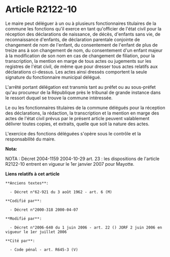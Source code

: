 # Article R2122-10

Le maire peut déléguer à un ou à plusieurs fonctionnaires titulaires de la commune les fonctions qu'il exerce en tant
qu'officier de l'état civil pour la réception des déclarations de naissance, de décès, d'enfants sans vie, de reconnaissance
d'enfants, de déclaration parentale conjointe de changement de nom de l'enfant, du consentement de l'enfant de plus de treize
ans à son changement de nom, du consentement d'un enfant majeur à la modification de son nom en cas de changement de
filiation, pour la transcription, la mention en marge de tous actes ou jugements sur les registres de l'état civil, de même
que pour dresser tous actes relatifs aux déclarations ci-dessus. Les actes ainsi dressés comportent la seule signature du
fonctionnaire municipal délégué.

L'arrêté portant délégation est transmis tant au préfet ou au sous-préfet qu'au procureur de la République près le tribunal
de grande instance dans le ressort duquel se trouve la commune intéressée.

Le ou les fonctionnaires titulaires de la commune délégués pour la réception des déclarations, la rédaction, la transcription
et la mention en marge des actes de l'état civil prévus par le présent article peuvent valablement délivrer toutes copies, et
extraits, quelle que soit la nature des actes.

L'exercice des fonctions déléguées s'opère sous le contrôle et la responsabilité du maire.

**Nota:**

NOTA : Décret 2004-1159 2004-10-29 art. 23 : les dispositions de l'article R2122-10 entrent en vigueur le 1er janvier 2007
pour Mayotte.

**Liens relatifs à cet article**

	**Anciens textes**:

	  - Décret n°62-921 du 3 août 1962 - art. 6 (M)

	**Codifié par**:

	  - Décret n°2000-318 2000-04-07

	**Modifié par**:

	  - Décret n°2006-640 du 1 juin 2006 - art. 22 () JORF 2 juin 2006 en vigueur le 1er juillet 2006

	**Cité par**:

	  - Code pénal - art. R645-3 (V)
